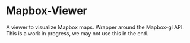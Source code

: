 # Mapbox-Viewer
A viewer to visualize Mapbox maps. Wrapper around the Mapbox-gl API. This is a work in progress, we may not use this in the end.
